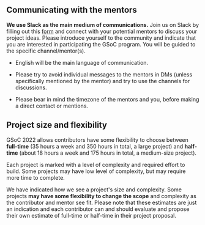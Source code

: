 ## Communicating with the mentors

**We use Slack as the main medium of communications.** Join us on Slack by filling out this [form](https://docs.google.com/forms/d/e/1FAIpQLScKNZ-QonmxNkekDMLLbP-b_IrNHyDRuQValBy1BAsLOjEFpg/viewform) and connect with your potential mentors to discuss your project ideas. Please introduce yourself to the community and indicate that you are interested in participating the GSoC program. You will be guided to the specific channel/mentor(s). 

- English will be the main language of communication.

- Please try to avoid individual messages to the mentors in DMs (unless specifically mentioned by the mentor) and try to use the channels for discussions.

- Please bear in mind the timezone of the mentors and you, before making a direct contact or mentions.

## Project size and flexibility
GSoC 2022 allows contributors have some flexibility to choose between **full-time** (35 hours a week and 350 hours in total, a large project) and **half-time** (about 18 hours a week and 175 hours in total, a medium-size project). 

Each project is marked with a level of complexity and required effort to build. Some projects may have low level of complexity, but may require more time to complete.

We have indicated how we see a project's size and complexity. Some projects **may have some flexibility to change the scope** and complexity as the contributor and mentor see fit. Please note that these estimates are just an indication and each contributor can and should evaluate and propose their own estimate of full-time or half-time in their project proposal.

